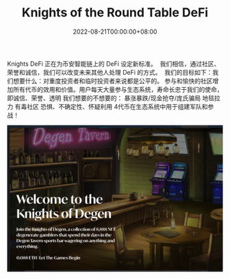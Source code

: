 ﻿---
title: "Knights of the Round Table DeFi"
description: "Knights of the Round DeFi 是币安智能链上的 DeFi 平台！"
date: 2022-08-21T00:00:00+08:00
lastmod: 2022-08-21T00:00:00+08:00
draft: false
authors: ["boogArno"]
featuredImage: "knights-of-the-round-table-defi.png"
tags: ["DeFi","Knights of the Round Table DeFi"]
categories: ["nfts"]
nfts: ["DeFi"]
blockchain: "BSC"
website: "https://dappradar.com/deeplink/9464"
twitter: "https://twitter.com/knightsofdegen"
discord: "https://discord.com/invite/knightsofdegen"
telegram: ""
github: ""
youtube: ""
twitch: ""
facebook: ""
instagram: ""
reddit: ""
medium: ""
steam: ""
gitbook: ""
googleplay: ""
appstore: ""
status: "Live"
weight: 
lightgallery: true
toc: true
pinned: false
recommend: false
recommend1: false
---
Knights DeFi 正在为币安智能链上的 DeFi 设定新标准。 &nbsp;我们相信，通过社区、荣誉和诚信，我们可以改变未来其他人处理 DeFi 的方式。 &nbsp;我们的目标如下：我们想要什么：对重度投资者和临时投资者来说都是公平的。 参与和愉快的社区增加所有代币的效用和价值。用户每天大量参与生态系统，寿命长忠于我们的使命，即诚信、荣誉、透明
我们想要的不想要的： 暴涨暴跌/现金抢夺/庞氏骗局 地毯拉力 有毒社区 恐惧、不确定性、怀疑利用
4代币在生态系统中用于组建军队和参战！

![1](1.jpg)